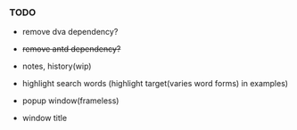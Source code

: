 ### TODO

- remove dva dependency?
- ~~remove antd dependency?~~

- notes, history(wip)
- highlight search words (highlight target(varies word forms) in examples)
- popup window(frameless)
- window title

